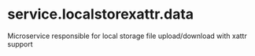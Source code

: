 # service.localstorexattr.data
Microservice responsible for local storage file upload/download with xattr support
